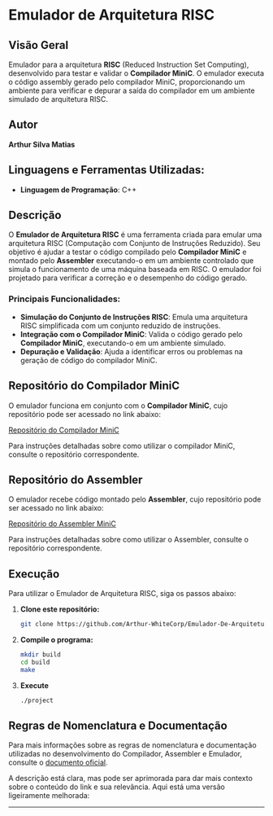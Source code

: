 # Emulador de Arquitetura RISC

## Visão Geral

Emulador para a arquitetura **RISC** (Reduced Instruction Set Computing), desenvolvido para testar e validar o **Compilador MiniC**. O emulador executa o código assembly gerado pelo compilador MiniC, proporcionando um ambiente para verificar e depurar a saída do compilador em um ambiente simulado de arquitetura RISC.

## Autor

**Arthur Silva Matias**

## Linguagens e Ferramentas Utilizadas:
- **Linguagem de Programação**: C++


## Descrição

O **Emulador de Arquitetura RISC** é uma ferramenta criada para emular uma arquitetura RISC (Computação com Conjunto de Instruções Reduzido). Seu objetivo é ajudar a testar o código compilado pelo **Compilador MiniC** e montado pelo **Assembler**  executando-o em um ambiente controlado que simula o funcionamento de uma máquina baseada em RISC. O emulador foi projetado para verificar a correção e o desempenho do código gerado.

### Principais Funcionalidades:
- **Simulação do Conjunto de Instruções RISC**: Emula uma arquitetura RISC simplificada com um conjunto reduzido de instruções.
- **Integração com o Compilador MiniC**: Valida o código gerado pelo **Compilador MiniC**, executando-o em um ambiente simulado.
- **Depuração e Validação**: Ajuda a identificar erros ou problemas na geração de código do compilador MiniC.

## Repositório do Compilador MiniC

O emulador funciona em conjunto com o **Compilador MiniC**, cujo repositório pode ser acessado no link abaixo:

[Repositório do Compilador MiniC](https://github.com/Arthur-WhiteCorp/Compilador-MiniC)

Para instruções detalhadas sobre como utilizar o compilador MiniC, consulte o repositório correspondente.

## Repositório do Assembler

O emulador recebe código montado pelo  **Assembler**, cujo repositório pode ser acessado no link abaixo:

[Repositório do Assembler MiniC](https://github.com/Arthur-WhiteCorp/Assembler)

Para instruções detalhadas sobre como utilizar o Assembler, consulte o repositório correspondente.


## Execução

Para utilizar o Emulador de Arquitetura RISC, siga os passos abaixo:

1. **Clone este repositório:**
   ```bash
   git clone https://github.com/Arthur-WhiteCorp/Emulador-De-Arquitetura-De-Computador.git
   ```
2. **Compile o programa:**
   ```bash
   mkdir build
   cd build
   make
   ```
3. **Execute**
   ```bash
   ./project
   ```
## Regras de Nomenclatura e Documentação

Para mais informações sobre as regras de nomenclatura e documentação utilizadas no desenvolvimento do Compilador, Assembler e Emulador, consulte o [documento oficial](https://docs.google.com/document/d/1hE3b5ahCoHgBG6bB5ovoNWnj8OHwIiMHWzO9YPLtPmA/edit?usp=sharing).

A descrição está clara, mas pode ser aprimorada para dar mais contexto sobre o conteúdo do link e sua relevância. Aqui está uma versão ligeiramente melhorada:

---
